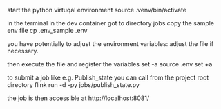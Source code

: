 start the python virtuqal environment
source .venv/bin/activate

in the terminal in the dev container got to directory jobs
copy the sample env file
cp .env_sample .env

you have potentially to adjust the environment variables:
adjust the file if necessary.

then execute the file and register the variables
set -a
source .env
set +a

to submit a job like e.g. Publish_state you can call from the project root directory
flink run -d -py jobs/publish_state.py

the job is then accessible at http://localhost:8081/
